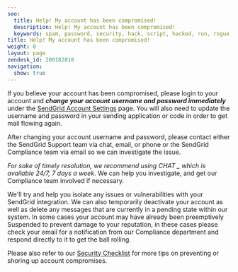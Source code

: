 ```yaml
---
seo:
  title: Help! My account has been compromised!
  description: Help! My account has been compromised!
  keywords: spam, password, security, hack, script, hacked, run, rogue, compromise, stolen, fraud
title: Help! My account has been compromised!
weight: 0
layout: page
zendesk_id: 200182818
navigation:
  show: true
---
```


If you believe your account has been compromised, please login to your account and **_change your account username and password immediately_** under the [SendGrid Account Settings](https://apps.sendgrid.com/settings/account) page. You will also need to update the username and password in your sending application or code in order to get mail flowing again.

After changing your account username and password, please contact either the SendGrid Support team via chat, email, or phone or the SendGrid Compliance team via email so we can investigate the issue.

_For sake of timely resolution, we recommend using CHAT _ which is available 24/7, 7 days a week_.  We can help you investigate, and get our Compliance team involved if necessary. 

We'll try and help you isolate any issues or vulnerabilities with your SendGrid integration. We can also temporarily deactivate your account as well as delete any messages that are currently in a pending state within our system. In some cases your account may have already been preemptively Suspended to prevent damage to your reputation, in these cases please check your email for a notification from our Compliance department and respond directly to it to get the ball rolling.

Please also refer to our [Security Checklist]({{root_url}}/Classroom/Basics/Security/security_checklist.html) for more tips on preventing or shoring up account compromises. 
